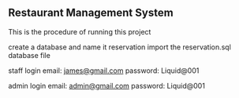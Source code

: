 ## Restaurant Management System
This is the procedure of running this project

create a database and name it reservation
import the reservation.sql database file

staff login
email: james@gmail.com
password: Liquid@001

admin login
email: admin@gmail.com
password: Liquid@001

